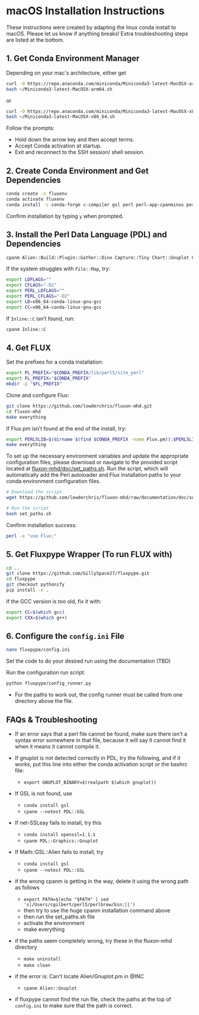 # macOS Installation Instructions

These instructions were created by adapting the linux conda install to macOS. Please let us know if anything breaks!
Extra troubleshooting steps are listed at the bottom.

## 1. Get Conda Environment Manager
Depending on your mac's architecture, either get
```sh
curl -O https://repo.anaconda.com/miniconda/Miniconda3-latest-MacOSX-arm64.sh
bash ~/Miniconda3-latest-MacOSX-arm64.sh
```

or

``` sh
curl -O https://repo.anaconda.com/miniconda/Miniconda3-latest-MacOSX-x86_64.sh
bash ~/Miniconda3-latest-MacOSX-x86_64.sh
```

Follow the prompts:
- Hold down the arrow key and then accept terms.
- Accept Conda activation at startup.
- Exit and reconnect to the SSH session/ shell session.

## 2. Create Conda Environment and Get Dependencies

```sh
conda create -n fluxenv
conda activate fluxenv
conda install -c conda-forge c-compiler gsl perl perl-app-cpanminus perl-extutils-makemaker make cmake automake autoconf libtool m4 patch libxcrypt gnuplot cairo pango qt pfsspy sqlite
```

Confirm installation by typing `y` when prompted.

## 3. Install the Perl Data Language (PDL) and Dependencies

```sh
cpanm Alien::Build::Plugin::Gather::Dino Capture::Tiny Chart::Gnuplot Config::IniFiles Devel::CheckLib File::HomeDir File::Map File::ShareDir File::ShareDir::Install File::Which Inline Inline::C Inline::Python List::MoreUtils Math::GSL Math::GSL::Alien Math::Interpolate Math::Interpolator Math::RungeKutta Moo::Role Net::SSLeay PDL PDL::GSL PDL::GSL::INTEG PDL::Graphics::Gnuplot PDL::Graphics::Simple Parallel::ForkManager Term::ReadKey Test::Builder Text::CSV local::lib
```

If the system struggles with `File::Map`, try:

```sh
export LDFLAGS=""
export CFLAGS="-O2"
export PERL_LDFLAGS=""
export PERL_CFLAGS="-O2"
export LD=x86_64-conda-linux-gnu-gcc
export CC=x86_64-conda-linux-gnu-gcc
```

If `Inline::C` isn’t found, run:

```sh
cpanm Inline::C
```

## 4. Get FLUX

Set the prefixes for a conda installation:

```sh
export PL_PREFIX="$CONDA_PREFIX/lib/perl5/site_perl"
export FL_PREFIX="$CONDA_PREFIX"
mkdir -p "$FL_PREFIX"
```

Clone and configure Flux:

```sh
git clone https://github.com/lowderchris/fluxon-mhd.git
cd fluxon-mhd
make everything
```

If Flux.pm isn't found at the end of the install, try:

```sh
export PERL5LIB=$(dirname $(find $CONDA_PREFIX -name Flux.pm)):$PERL5LIB
make everything
```
To set up the necessary environment variables and update the appropriate configuration files, please download or navigate to the provided script located at [fluxon-mhd/doc/set_paths.sh](https://github.com/lowderchris/fluxon-mhd/blob/documentation/doc/set_paths.sh). Run the script, which will automatically add the Perl autoloader and Flux installation paths to your conda environment configuration files.

```sh
# Download the script
wget https://github.com/lowderchris/fluxon-mhd/raw/documentation/doc/set_paths.sh

# Run the script
bash set_paths.sh
```

Confirm installation success:

```sh
perl -e "use Flux;"
```

## 5. Get Fluxpype Wrapper (To run FLUX with)

```sh
cd ..
git clone https://github.com/GillySpace27/fluxpype.git
cd fluxpype
git checkout pythonify
pip install -e .
```

If the GCC version is too old, fix it with:

```sh
export CC=$(which gcc)
export CXX=$(which g++)
```

## 6. Configure the `config.ini` File

```sh
nano fluxpype/config.ini
```

Set the code to do your desired run using the documentation (TBD)

Run the configuration run script:

```sh
python fluxpype/config_runner.py
```
- For the paths to work out, the config runner must be called from one directory above the file.


## FAQs & Troubleshooting
- If an error says that a perl file cannot be found, make sure there isn't a syntax error somewhere in that file, because it will say it cannot find it when it means it cannot compile it.

- If gnuplot is not detected correctly in PDL, try the following, and if it works, put this line into either the conda activation script or the bashrc file:
    - ```export GNUPLOT_BINARY=$(realpath $(which gnuplot))```

- If GSL is not found, use
    - ```conda install gsl```
    - ```cpanm --notest PDL::GSL```

- If net-SSLeay fails to install, try this
    - ```conda install openssl=1.1.1```
    - ```cpanm PDL::Graphics::Gnuplot```

- If Math::GSL::Alien fails to install, try
    - ```conda install gsl```
    - ```cpanm --notest PDL::GSL```


- if the wrong cpanm is getting in the way, delete it using the wrong path as follows
    - ```export PATH=$(echo "$PATH" | sed 's|/Users/cgilbert/perl5/perlbrew/bin:||')```
    - then try to use the huge cpanm installation command above
    - then run the set_paths.sh file
    - activate the environment
    - make everything

- if the paths seem completely wrong, try these in the fluxon-mhd directory
    - ```make uninstall```
    - ```make clean```

- if the error is: Can't locate Alien/Gnuplot.pm in @INC
    - ```cpanm Alien::Gnuplot```

- if fluxpype cannot find the run file, check the paths at the top of ```config.ini``` to make sure that the path is correct.